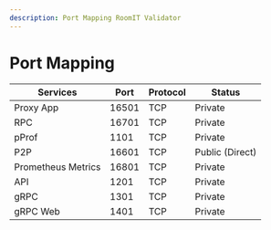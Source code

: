 ```yaml
---
description: Port Mapping RoomIT Validator
---
```


# Port Mapping

| Services           | Port  | Protocol | Status          |
| ------------------ | ----- | -------- | --------------- |
| Proxy App          | 16501 | TCP      | Private         |
| RPC                | 16701 | TCP      | Private         |
| pProf              | 1101  | TCP      | Private         |
| P2P                | 16601 | TCP      | Public (Direct) |
| Prometheus Metrics | 16801 | TCP      | Private         |
| API                | 1201  | TCP      | Private         |
| gRPC               | 1301  | TCP      | Private         |
| gRPC Web           | 1401  | TCP      | Private         |
